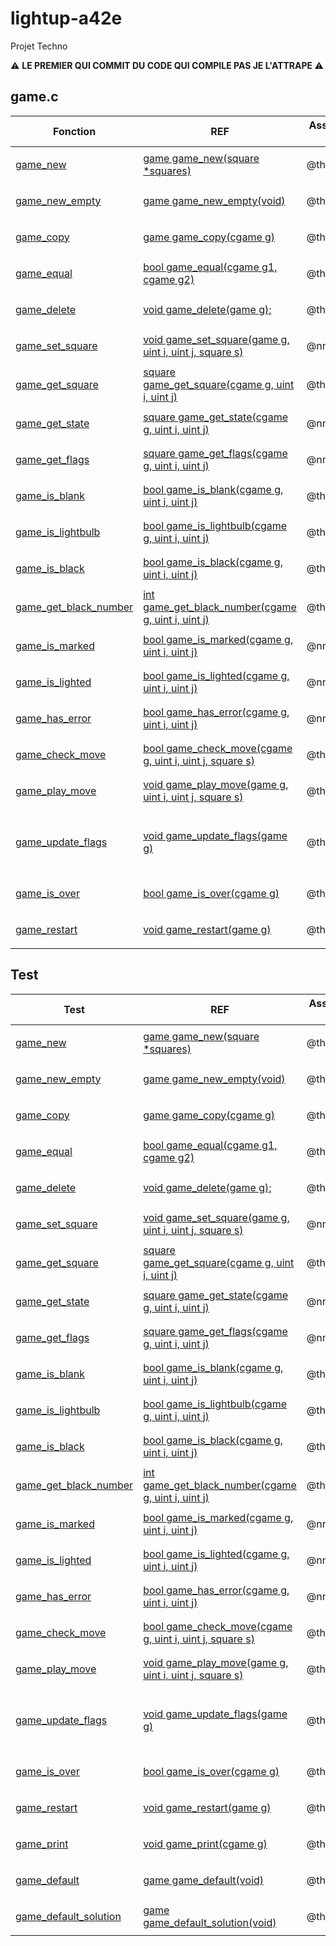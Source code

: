 # lightup-a42e

Projet Techno

:warning: <b>LE PREMIER QUI COMMIT DU CODE QUI COMPILE PAS JE L'ATTRAPE </b> :warning:

## game.c

| Fonction                                                | REF                                                                          | Assigned to | Notes                                   |        Finished        |
| --------------------------------------------------- | ---------------------------------------------------------------------------- | ----------- | --------------------------------------- | :--------------------: |
| [game_new](./game.c#L?)               | [game game_new(square *squares)](./game.h#L73-81)                            | @thperrier    |                                         | <ul><li>[ ] </li></ul> |
| [game_new_empty](./game.c#L?)       | [game game_new_empty(void)](./game.h#L83-88)                                 | @thperrier  |                                         | <ul><li>[ ] </li></ul> |
| [game_copy](./game.c#L?)            | [game game_copy(cgame g)](./game.h#L90-96)                                   | @thperrier  |                                         | <ul><li>[ ] </li></ul> |
| [game_equal](./game.c#L?)            | [bool game_equal(cgame g1, cgame g2)](./game.h#L98-106)                      | @thperrier  |                                         | <ul><li>[ ] </li></ul> |
| [game_delete](./game.c#L?)           | [void game_delete(game g);](./game.h#L108-113)                               | @thperrier  |                                         | <ul><li>[ ] </li></ul> |
| [game_set_square](./game.c#L?)          | [void game_set_square(game g, uint i, uint j, square s)](./game.h#L115-128)  | @nnunes     |                                         | <ul><li>[ ] </li></ul> |
| [game_get_square](./game.c#L?)        | [square game_get_square(cgame g, uint i, uint j)](./game.h#L130-140)         | @thoguet    |                                         | <ul><li>[ ] </li></ul> |
| [game_get_state](./game.c#L?)           | [square game_get_state(cgame g, uint i, uint j)](./game.h#L142-153)          | @nnunes     |                                         | <ul><li>[ ] </li></ul> |
| [game_get_flags](./game.c#L?)           | [square game_get_flags(cgame g, uint i, uint j)](./game.h#L155-166)          | @nnunes     |                                         | <ul><li>[ ] </li></ul> |
| [game_is_blank](./game.c#L?)         | [bool game_is_blank(cgame g, uint i, uint j)](./game.h#L168-178)             | @thperrier  |                                         | <ul><li>[ ] </li></ul> |
| [game_is_lightbulb](./game.c#L?)     | [bool game_is_lightbulb(cgame g, uint i, uint j)](./game.h#L180-190)         | @thperrier  |                                         | <ul><li>[ ] </li></ul> |
| [game_is_black](./game.c#L?)         | [bool game_is_black(cgame g, uint i, uint j)](./game.h#L192-202)             | @thoguet  |                                         | <ul><li>[ ] </li></ul> |
| [game_get_black_number](./game.c#L?) | [int game_get_black_number(cgame g, uint i, uint j)](./game.h#L204-214)      | @thoguet  |                                         | <ul><li>[ ] </li></ul> |
| [game_is_marked](./game.c#L?)           | [bool game_is_marked(cgame g, uint i, uint j)](./game.h#L216-226)            | @nnunes     |                                         | <ul><li>[ ] </li></ul> |
| [game_is_lighted](./game.c#L?)          | [bool game_is_lighted(cgame g, uint i, uint j)](./game.h#L228-238)           | @nnunes     |                                         | <ul><li>[ ] </li></ul> |
| [game_has_error](./game.c#L?)           | [bool game_has_error(cgame g, uint i, uint j)](./game.h#L240-252)            | @nnunes     |                                         | <ul><li>[ ] </li></ul> |
| [game_check_move](./game.c#L?)   | [bool game_check_move(cgame g, uint i, uint j, square s)](./game.h#L242-269) | @thoguet    |                                         | <ul><li>[ ] </li></ul> |
| [game_play_move](./game.c#L?)    | [void game_play_move(game g, uint i, uint j, square s)](./game.h#L271-284)   | @thoguet    |                                         | <ul><li>[ ] </li></ul> |
| [game_update_flags](./game.c#L?) | [void game_update_flags(game g)](./game.h#L145-406)                          | @thoguet    | done but not sure if it test every possibilites | <ul><li>[ ] </li></ul> |
| [game_is_over](./game.c#L?)           | [bool game_is_over(cgame g)](./game.h#L295-304)                              | @thoguet    |                                         | <ul><li>[ ] </li></ul> |
| [game_restart](./game.c#L?)           | [void game_restart(game g)](./game.h#L306-313)                               | @thoguet    |                                         | <ul><li>[ ] </li></ul> |

## Test

| Test                                                | REF                                                                          | Assigned to | Notes                                   |        Finished        |
| --------------------------------------------------- | ---------------------------------------------------------------------------- | ----------- | --------------------------------------- | :--------------------: |
| [game_new](./game_test_thoguet.c#L49)               | [game game_new(square *squares)](./game.h#L73-81)                            | @thoguet    |                                         | <ul><li>[x] </li></ul> |
| [game_new_empty](./game_test_thperrier.c#L16)       | [game game_new_empty(void)](./game.h#L83-88)                                 | @thperrier  |                                         | <ul><li>[X] </li></ul> |
| [game_copy](./game_test_thperrier.c#L32)            | [game game_copy(cgame g)](./game.h#L90-96)                                   | @thperrier  |                                         | <ul><li>[X] </li></ul> |
| [game_equal](./game_test_thperrier.c#L?)            | [bool game_equal(cgame g1, cgame g2)](./game.h#L98-106)                      | @thperrier  |                                         | <ul><li>[X] </li></ul> |
| [game_delete](./game_test_thperrier.c#L?)           | [void game_delete(game g);](./game.h#L108-113)                               | @thperrier  |                                         | <ul><li>[x] </li></ul> |
| [game_set_square](./game_test_nnunes.c#L?)          | [void game_set_square(game g, uint i, uint j, square s)](./game.h#L115-128)  | @nnunes     |                                         | <ul><li>[X] </li></ul> |
| [game_get_square](./game_test_thoguet.c#L89)        | [square game_get_square(cgame g, uint i, uint j)](./game.h#L130-140)         | @thoguet    |                                         | <ul><li>[x] </li></ul> |
| [game_get_state](./game_test_nnunes.c#L?)           | [square game_get_state(cgame g, uint i, uint j)](./game.h#L142-153)          | @nnunes     |                                         | <ul><li>[X] </li></ul> |
| [game_get_flags](./game_test_nnunes.c#L?)           | [square game_get_flags(cgame g, uint i, uint j)](./game.h#L155-166)          | @nnunes     |                                         | <ul><li>[X] </li></ul> |
| [game_is_blank](./game_test_thperrier.c#L?)         | [bool game_is_blank(cgame g, uint i, uint j)](./game.h#L168-178)             | @thperrier  |                                         | <ul><li>[x] </li></ul> |
| [game_is_lightbulb](./game_test_thperrier.c#L?)     | [bool game_is_lightbulb(cgame g, uint i, uint j)](./game.h#L180-190)         | @thperrier  |                                         | <ul><li>[x] </li></ul> |
| [game_is_black](./game_test_thperrier.c#L?)         | [bool game_is_black(cgame g, uint i, uint j)](./game.h#L192-202)             | @thperrier  |                                         | <ul><li>[x] </li></ul> |
| [game_get_black_number](./game_test_thperrier.c#L?) | [int game_get_black_number(cgame g, uint i, uint j)](./game.h#L204-214)      | @thperrier  |                                         | <ul><li>[x] </li></ul> |
| [game_is_marked](./game_test_nnunes.c#L?)           | [bool game_is_marked(cgame g, uint i, uint j)](./game.h#L216-226)            | @nnunes     |                                         | <ul><li>[X] </li></ul> |
| [game_is_lighted](./game_test_nnunes.c#L?)          | [bool game_is_lighted(cgame g, uint i, uint j)](./game.h#L228-238)           | @nnunes     |                                         | <ul><li>[X] </li></ul> |
| [game_has_error](./game_test_nnunes.c#L?)           | [bool game_has_error(cgame g, uint i, uint j)](./game.h#L240-252)            | @nnunes     |                                         | <ul><li>[x] </li></ul> |
| [game_check_move](./game_test_thoguet.c#L439-463)   | [bool game_check_move(cgame g, uint i, uint j, square s)](./game.h#L242-269) | @thoguet    |                                         | <ul><li>[X] </li></ul> |
| [game_play_move](./game_test_thoguet.c#L412-436)    | [void game_play_move(game g, uint i, uint j, square s)](./game.h#L271-284)   | @thoguet    |                                         | <ul><li>[X] </li></ul> |
| [game_update_flags](./game_test_thoguet.c#L144-410) | [void game_update_flags(game g)](./game.h#L145-406)                          | @thoguet    | done but not sure if it test every possibilites | <ul><li>[X] </li></ul> |
| [game_is_over](./game_test_thoguet.c#L17)           | [bool game_is_over(cgame g)](./game.h#L295-304)                              | @thoguet    |                                         | <ul><li>[X] </li></ul> |
| [game_restart](./game_test_thoguet.c#L37)           | [void game_restart(game g)](./game.h#L306-313)                               | @thoguet    |                                         | <ul><li>[X] </li></ul> |
| [game_print](./game_test_thoguet.c#L70)             | [void game_print(cgame g)](./game_aux.h#L13-20)                              | @thoguet    |                                         | <ul><li>[X] </li></ul> |
| [game_default](./game_test_thoguet.c#L107)          | [game game_default(void)](./game_aux.h#L22-28)                               | @thoguet    |                                         | <ul><li>[X] </li></ul> |
| [game_default_solution](./game_test_thoguet.c#L125) | [game game_default_solution(void)](./game_aux.h#L30-36)                      | @thoguet    |                                         | <ul><li>[X] </li></ul> |
